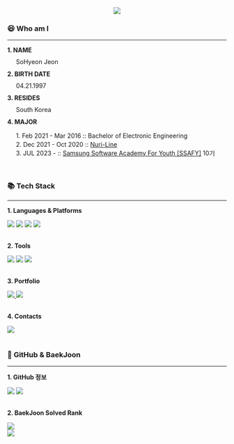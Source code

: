 <div align=center>
    <img src="https://capsule-render.vercel.app/api?type=transparent&fontColor=CCCCCC&height=150&section=header&text=SOHYEON's%20GitHub!&fontSize=80" />
<br>
</div>
<div align=left>
    <h3>😆 <b>Who am I</b></h3>
    <hr>
    <p><b>1. NAME</b></p>
    <p style="margin-left:20px; line-height:10px">SoHyeon Jeon</p>
    <p><b>2. BIRTH DATE</b></p>
    <p style="margin-left:20px; line-height:10px">04.21.1997</p>
    <p><b>3. RESIDES</b></p>
    <p style="margin-left:20px; line-height:10px">South Korea</p>
    <p><b>4. MAJOR</b> <br></p>
    <p style="margin-left:20px; line-height:20px;"> 1. Feb 2021 - Mar 2016 :: Bachelor of Electronic Engineering<br>
    2. Dec 2021 - Oct 2020 :: <a href="http://nuriline.com/">Nuri-Line</a><br>
    3. JUL 2023 -   :: <a href="https://www.ssafy.com/">Samsung Software Academy For Youth [SSAFY]</a> 10기</p>
</div>
<br>
<div align=left>
    <h3>📚 <b>Tech Stack</b></h3>
    <hr>
    <p><b>1. Languages & Platforms</b></p>
    <img src="https://img.shields.io/badge/C-A8B9CC?style=p&logo=c&logoColor=white" />
    <img src="https://img.shields.io/badge/C++-00599C?style=flat&logo=cplusplus&logoColor=white" />
    <img src="https://img.shields.io/badge/Python-3776AB?style=flat&logo=python&logoColor=white" />
    <img src="https://img.shields.io/badge/HTML-E34F26?style=flat&logo=html5&logoColor=white" />
</div>
<br>
<div align=left>
    <p><b>2. Tools</b></p>
    <img src="https://img.shields.io/badge/Visual%20Studio%20Code-007ACC?style=flat&logo=VisualStudioCode&logoColor=white" />
    <img src="https://img.shields.io/badge/CLion-143A56?style=flat&logo=clion&logoColor=white" />
    <img src="https://img.shields.io/badge/PyCharm-0073B7?style=flat&logo=Pycharm&logoColor=white" />
</div>
<br>
<div align=left>
	<p><b>3. Portfolio</b></p>
    <a href="https://github.com/dachaes">
        <img src="https://img.shields.io/badge/GitHub-181717?style=flat&logo=GitHub&logoColor=white" />
    </a>
    <img src="https://img.shields.io/badge/Notion-FFA500?style=flat&logo=Notion&logoColor=white" />
</div>
<br>
<div align=left>
	<p><b>4. Contacts</b></p>
    <a href="https://www.naver.com">
        <img src="https://img.shields.io/badge/tamizy@naver.com-03C75A?style=flat&logo=Naver&logoColor=white" />
    </a>
</div>
<br>
<div align=left>
	<h3>📝 <b>GitHub & BaekJoon</b></h3>
    <hr>
    <p><b>1. GitHub 정보</b> </p>
    <img src="https://github-readme-stats.vercel.app/api/top-langs/?username=dachaes&layout=compact">
    <img src="https://github-readme-stats.vercel.app/api?username=dachaes&show_icons=true">
</div>
<br>
<div align=left>
<p><b>2. BaekJoon Solved Rank</b></p>
<a href="https://solved.ac/dachae">
    <img src="https://mazassumnida.wtf/api/mini/generate_badge?boj=dachae">
</a>
<br>
<a href="https://solved.ac/dachae">
    <img src="https://mazassumnida.wtf/api/v2/generate_badge?boj=dachae">
</a>
</div>
